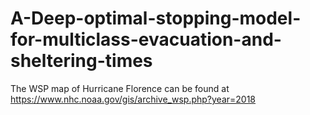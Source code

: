 # A-Deep-optimal-stopping-model-for-multiclass-evacuation-and-sheltering-times

The WSP map of Hurricane Florence can be found at https://www.nhc.noaa.gov/gis/archive_wsp.php?year=2018
